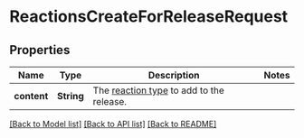 # ReactionsCreateForReleaseRequest

## Properties

Name | Type | Description | Notes
------------ | ------------- | ------------- | -------------
**content** | **String** | The [reaction type](https://docs.github.com/rest/reactions/reactions#about-reactions) to add to the release. | 

[[Back to Model list]](../README.md#documentation-for-models) [[Back to API list]](../README.md#documentation-for-api-endpoints) [[Back to README]](../README.md)


